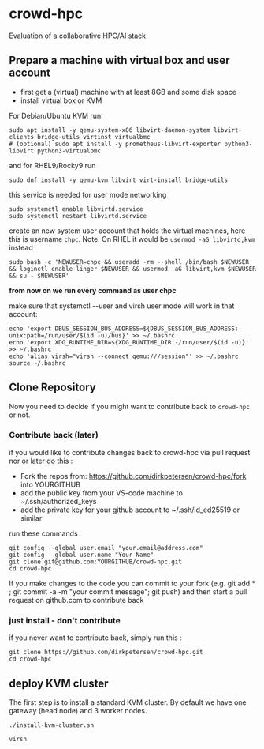 # crowd-hpc
Evaluation of a collaborative HPC/AI stack

## Prepare a machine with virtual box and user account

* first get a (virtual) machine with at least 8GB and some disk space
* install virtual box or KVM

For Debian/Ubuntu KVM run:

```
sudo apt install -y qemu-system-x86 libvirt-daemon-system libvirt-clients bridge-utils virtinst virtualbmc
# (optional) sudo apt install -y prometheus-libvirt-exporter python3-libvirt python3-virtualbmc
```

and for RHEL9/Rocky9 run 

```
sudo dnf install -y qemu-kvm libvirt virt-install bridge-utils
```

this service is needed for user mode networking

```
sudo systemctl enable libvirtd.service
sudo systemctl restart libvirtd.service
```

create an new system user account that holds the virtual machines, here this is username `chpc`. Note: On RHEL it would be `usermod -aG libvirtd,kvm` instead

```
sudo bash -c 'NEWUSER=chpc && useradd -rm --shell /bin/bash $NEWUSER && loginctl enable-linger $NEWUSER && usermod -aG libvirt,kvm $NEWUSER && su - $NEWUSER'
```

**from now on we run every command as user chpc**

make sure that systemctl --user and virsh user mode will work in that account:

```
echo 'export DBUS_SESSION_BUS_ADDRESS=${DBUS_SESSION_BUS_ADDRESS:-unix:path=/run/user/$(id -u)/bus}' >> ~/.bashrc
echo 'export XDG_RUNTIME_DIR=${XDG_RUNTIME_DIR:-/run/user/$(id -u)}' >> ~/.bashrc
echo 'alias virsh="virsh --connect qemu:///session"' >> ~/.bashrc
source ~/.bashrc
```

## Clone Repository 

Now you need to decide if you might want to contribute back to `crowd-hpc` or not. 

### Contribute back (later)

if you would like to contribute changes back to crowd-hpc via pull request nor or later do this : 

- Fork the repos from: https://github.com/dirkpetersen/crowd-hpc/fork into YOURGITHUB
- add the public key from your VS-code machine to ~/.ssh/authorized_keys
- add the private key for your github account to ~/.ssh/id_ed25519 or similar 

run these commands 

```
git config --global user.email "your.email@address.com"
git config --global user.name "Your Name"
git clone git@github.com:YOURGITHUB/crowd-hpc.git
cd crowd-hpc
```

If you make changes to the code you can commit to your fork (e.g. git add * ; git commit -a -m "your commit message";  git push) and then start a pull request on github.com to contribute back 

### just install - don't contribute 

if you never want to contribute back, simply run this : 

```
git clone https://github.com/dirkpetersen/crowd-hpc.git
cd crowd-hpc
```

## deploy KVM cluster 

The first step is to install a standard KVM cluster. By default we have one gateway (head node) and 3 worker nodes. 

```
./install-kvm-cluster.sh
```


```
virsh 
```